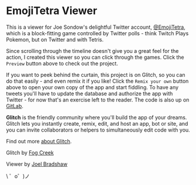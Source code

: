 EmojiTetra Viewer
=================

This is a viewer for Joe Sondow's delightful Twitter account, [@EmojiTetra](https://twitter.com/emojitetra), which is a block-fitting game controlled by Twitter polls - think Twitch Plays Pokemon, but on Twitter and with Tetris.

Since scrolling through the timeline doesn't give you a great feel for the action, I created this viewer so you can click through the games. Click the `Preview` button above to check out the project.

If you want to peek behind the curtain, this project is on Glitch, so you can do that easily - and even remix it if you like! Click the `Remix your own` button above to open your own copy of the app and start fiddling. To have any tweets you'll have to update the database and authorize the app with Twitter - for now that's an exercise left to the reader. The code is also up on [GitLab](https://gitlab.com/cincodenada/emojitetra-viewer).

**Glitch** is the friendly community where you'll build the app of your dreams. Glitch lets you instantly create, remix, edit, and host an app, bot or site, and you can invite collaborators or helpers to simultaneously edit code with you.

Find out more [about Glitch](https://glitch.com/about).

Glitch by [Fog Creek](https://fogcreek.com/)

Viewer by [Joel Bradshaw](https://twitter.com/cincodenada)

\ ゜o゜)ノ

